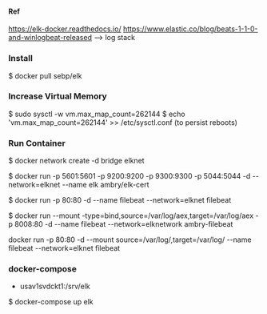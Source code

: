 #### Ref

https://elk-docker.readthedocs.io/
https://www.elastic.co/blog/beats-1-1-0-and-winlogbeat-released --> log stack

### Install

$ docker pull sebp/elk

### Increase Virtual Memory 

$ sudo sysctl -w vm.max_map_count=262144
$ echo 'vm.max_map_count=262144' >> /etc/sysctl.conf (to persist reboots)

### Run Container 

$ docker network create -d bridge elknet

$ docker run -p 5601:5601 -p 9200:9200 -p 9300:9300 -p 5044:5044 -d --network=elknet --name elk ambry/elk-cert

$ docker run -p 80:80 -d --name filebeat --network=elknet filebeat

$ docker run --mount -type=bind,source=/var/log/aex,target=/var/log/aex -p 8008:80 -d --name filebeat --network=elknetwork ambry-filebeat

docker run -p 80:80 -d --mount source=/var/log/,target=/var/log/ \--name filebeat --network=elknet filebeat

### docker-compose

- usav1svdckt1:/srv/elk

$ docker-compose up elk